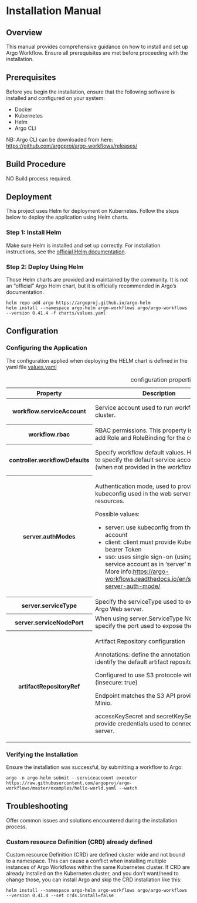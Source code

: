 # Installation Manual

## Overview

This manual provides comprehensive guidance on how to install and set up Argo Workflow. Ensure all prerequisites are met before proceeding with the installation.

## Prerequisites

Before you begin the installation, ensure that the following software is installed and configured on your system:

- Docker
- Kubernetes
- Helm
- Argo CLI

NB: Argo CLI can be downloaded from here: https://github.com/argoproj/argo-workflows/releases/

## Build Procedure

NO Build process required.

## Deployment

This project uses Helm for deployment on Kubernetes. Follow the steps below to deploy the application using Helm charts.

### Step 1: Install Helm

Make sure Helm is installed and set up correctly. For installation instructions, see the [official Helm documentation](https://helm.sh/docs/intro/install/).

### Step 2: Deploy Using Helm


Those Helm charts are provided and maintained by the community. It is not an “official” Argo Helm chart, but it is officially recommended in Argo’s documentation.
```
helm repo add argo https://argoproj.github.io/argo-helm
helm install --namespace argo-helm argo-workflows argo/argo-workflows --version 0.41.4 -f charts/values.yaml
```

## Configuration

### Configuring the Application

The configuration applied when deploying the HELM chart is defined in the yaml file [values.yaml](../charts/values.yaml)


<table>
  <caption>
    configuration properties
  </caption>
  <thead>
    <tr>
      <th scope="col">Property</th>
      <th scope="col">Description</th>
      <th scope="col">Default Value</th>
    </tr>
  </thead>
  <tbody>
    <tr>
      <th scope="row">workflow.serviceAccount</th>
      <td>Service account used to run workflows on the cluster.</td>
      <td><code>workflow:
  serviceAccount:
    create: true
    name: "executor"
</code></td>
    </tr>
    <tr>
      <th scope="row">workflow.rbac</th>
      <td>RBAC permissions. This property is used to add Role and RoleBinding for the controller.</td>
      <td><code>workflow:
  rbac:
    create: true</code></td>
    </tr>
    <tr>
      <th scope="row">controller.workflowDefaults</th>
      <td>Specify workflow default values. Here, used to specify the default service account to use (when not provided in the workflow).</td>
      <td><code>controller:
  workflowDefaults:
    spec:
      serviceAccountName: executor</code></td>
    </tr>
    <tr>
      <th scope="row">server.authModes</th>
      <td><p>Authentication mode, used to provide the kubeconfig used in the web server to manage resources.

Possible values:
- server:  use kubeconfig from the service account
- client: client must provide Kubernetes bearer Token
- sso: uses single sign-on (using the same service account as in ‘server’ mode.
<br/>More info:https://argo-workflows.readthedocs.io/en/stable/argo-server-auth-mode/
</p> </td>
      <td><code>server:
  authModes: [ server ]</code></td>
    </tr>
    <tr>
      <th scope="row"> server.serviceType </th>
      <td> Specify the serviceType used to expose the Argo Web server. </td>
      <td><code>serviceType: NodePort</code></td>
    </tr>
    <tr>
      <th scope="row"> server.serviceNodePort </th>
      <td> When using server.ServiceType NodePort, specify the port used to expose the service. </td>
      <td><code>serviceNodePort: 32747</code></td>
    </tr>
    <tr>
      <th scope="row"> artifactRepositoryRef </th>
      <td> <p>Artifact Repository configuration 

Annotations: define the annotation used to identify the default artifact repository.

Configured to use S3 protocole without TLS (insecure: true)

Endpoint  matches the S3 API provided by Minio.

accessKeySecret and secretKeySecret provide credentials used to connect to the S3 server.</p></td>
      <td><code>artifactRepositoryRef:
artifact-repositories:
annotations:
workflows.argoproj.io/default-artifact-repository: default-artifact-repository
default-artifact-repository:
s3:
bucket: test
insecure: true
endpoint: l-k8s01-master.spb.spacebel.be:30901
accessKeySecret:
name: minio-credentials
key: accessKey
secretKeySecret:
name: minio-credentials
key: secretKey</code></td>
    </tr>
  </tbody>
 
</table>

### Verifying the Installation

Ensure the installation was successful, by submitting a workflow to Argo:

```
argo -n argo-helm submit --serviceaccount executor https://raw.githubusercontent.com/argoproj/argo-workflows/master/examples/hello-world.yaml --watch
```

## Troubleshooting

Offer common issues and solutions encountered during the installation process.

### Custom resource Definition (CRD) already defined
Custom resource Definition (CRD) are defined cluster wide and not bound to a namespace. This can cause a conflict when installing multiple instances of Argo Workflows within the same Kubernetes cluster.
If CRD are already installed on the Kubernetes cluster, and you don’t want/need to change those, you can install Argo and skip the CRD installation like this:
```
helm install --namespace argo-helm argo-workflows argo/argo-workflows --version 0.41.4 --set crds.install=false
```

